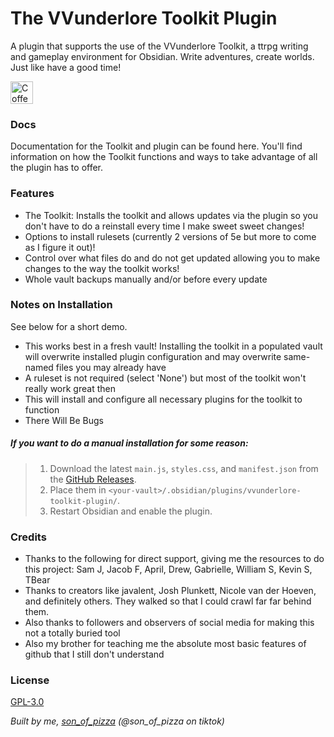 # The VVunderlore Toolkit Plugin

A plugin that supports the use of the VVunderlore Toolkit, a ttrpg writing and gameplay environment for Obsidian. Write adventures, create worlds. Just like have a good time!

<a href='https://ko-fi.com/F1F31B5WPR' target='_blank'><img height='36' style='border:0px;height:36px;' src='https://storage.ko-fi.com/cdn/kofi6.png?v=6' border='0' alt='Coffee built VVunderlore' /></a>
### Docs
Documentation for the Toolkit and plugin can be found here. You'll find information on how the Toolkit functions and ways to take advantage of all the plugin has to offer.
### Features
- The Toolkit: Installs the toolkit and allows updates via the plugin so you don't have to do a reinstall every time I make sweet sweet changes!
- Options to install rulesets (currently 2 versions of 5e but more to come as I figure it out)!
- Control over what files do and do not get updated allowing you to make changes to the way the toolkit works!
- Whole vault backups manually and/or before every update
### Notes on Installation
See below for a short demo.
- This works best in a fresh vault! Installing the toolkit in a populated vault will overwrite installed plugin configuration and may overwrite same-named files you may already have
- A ruleset is not required (select 'None') but most of the toolkit won't really work great then
- This will install and configure all necessary plugins for the toolkit to function
- There Will Be Bugs
##### If you want to do a manual installation for some reason:
>   1. Download the latest `main.js`, `styles.css`, and `manifest.json` from the [GitHub Releases](https://github.com/slamwise0001/vvunderlore-toolkit-plugin/releases). 
>   2. Place them in `<your-vault>/.obsidian/plugins/vvunderlore-toolkit-plugin/`.  
>   3. Restart Obsidian and enable the plugin.
### Credits
- Thanks to the following for direct support, giving me the resources to do this project: Sam J, Jacob F, April, Drew, Gabrielle, William S, Kevin S, TBear
- Thanks to creators like javalent, Josh Plunkett, Nicole van der Hoeven, and definitely others. They walked so that I could crawl far far behind them.
- Also thanks to followers and observers of social media for making this not a totally buried tool
- Also my brother for teaching me the absolute most basic features of github that I still don't understand
### License
[GPL-3.0](https://choosealicense.com/licenses/gpl-3.0/)

*Built by me, [son_of_pizza](https://github.com/slamwise0001) (@son_of_pizza on tiktok)*